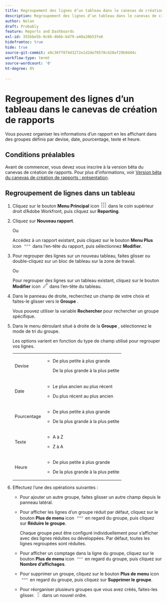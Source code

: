 ```yaml
---
title: Regroupement des lignes d’un tableau dans le canevas de création de rapports
description: Regroupement des lignes d’un tableau dans le canevas de création de rapports
author: Nolan
draft: Probably
feature: Reports and Dashboards
exl-id: 355bbe5b-9c66-4b6b-b479-a48a20b53fe6
hidefromtoc: true
hide: true
source-git-commit: a9c36ff874d3272e1d2de70578c420af29b9d44c
workflow-type: tm+mt
source-wordcount: '0'
ht-degree: 0%

---
```



# Regroupement des lignes d’un tableau dans le canevas de création de rapports

Vous pouvez organiser les informations d’un rapport en les affichant dans des groupes définis par devise, date, pourcentage, texte et heure.

## Conditions préalables

Avant de commencer, vous devez vous inscrire à la version bêta du canevas de création de rapports. Pour plus d’informations, voir [Version bêta du canevas de création de rapports : présentation](/help/quicksilver/product-announcements/betas/canvas-dashboards-beta/reporting-canvas-beta-overview.md).

## Regroupement de lignes dans un tableau

1. Cliquez sur le bouton **Menu Principal** icon ![](assets/main-menu-icon.png) dans le coin supérieur droit d’Adobe Workfront, puis cliquez sur **Reporting**.
1. Cliquez sur **Nouveau rapport**.

   Ou

   Accédez à un rapport existant, puis cliquez sur le bouton **Menu Plus** icon ![](assets/more-icon.png) dans l’en-tête du rapport, puis sélectionnez **Modifier**.

1. Pour regrouper des lignes sur un nouveau tableau, faites glisser ou double-cliquez sur un bloc de tableau sur la zone de travail.

   Ou

   Pour regrouper des lignes sur un tableau existant, cliquez sur le bouton **Modifier** icon ![](assets/edit-icon.png) dans l’en-tête du tableau.

1. Dans le panneau de droite, recherchez un champ de votre choix et faites-le glisser vers le **Groupe** .

   Vous pouvez utiliser la variable **Rechercher** pour rechercher un groupe spécifique.

1. Dans le menu déroulant situé à droite de la **Groupe** , sélectionnez le mode de tri du groupe.

   Les options varient en fonction du type de champ utilisé pour regrouper vos lignes.

   <table style="table-layout:auto"> 
    <col> 
    <col> 
    <tbody> 
     <tr> 
      <td role="rowheader">Devise</td> 
      <td> 
       <ul> 
        <li> <p>De plus petite à plus grande</p> <p>De la plus grande à la plus petite</p> </li> 
       </ul> </td> 
     </tr> 
     <tr> 
      <td role="rowheader">Date</td> 
      <td> 
       <ul> 
        <li> <p>Le plus ancien au plus récent</p> </li> 
        <li> <p>Du plus récent au plus ancien</p> </li> 
       </ul> </td> 
     </tr> 
     <tr> 
      <td role="rowheader">Pourcentage</td> 
      <td> 
       <ul> 
        <li> <p>De plus petite à plus grande</p> </li> 
        <li> <p>De la plus grande à la plus petite</p> </li> 
       </ul> </td> 
     </tr> 
     <tr> 
      <td role="rowheader">Texte</td> 
      <td> 
       <ul> 
        <li> <p>A à Z</p> </li> 
        <li> <p>Z à A</p> </li> 
       </ul> </td> 
     </tr> 
     <tr> 
      <td role="rowheader">Heure</td> 
      <td> 
       <ul> 
        <li> <p>De plus petite à plus grande</p> </li> 
        <li> <p>De la plus grande à la plus petite</p> </li> 
       </ul> </td> 
     </tr> 
    </tbody> 
   </table>

1. Effectuez l’une des opérations suivantes :

   * Pour ajouter un autre groupe, faites glisser un autre champ depuis le panneau latéral.
   * Pour afficher les lignes d’un groupe réduit par défaut, cliquez sur le bouton **Plus de menu** icon ![](assets/more-icon.png) en regard du groupe, puis cliquez sur **Réduire le groupe**.

     Chaque groupe peut être configuré individuellement pour s’afficher avec des lignes réduites ou développées. Par défaut, toutes les lignes regroupées sont réduites.

   * Pour afficher un comptage dans la ligne du groupe, cliquez sur le bouton **Plus de menu** icon ![](assets/more-icon-27x15.png) en regard du groupe, puis cliquez sur **Nombre d’affichages**.
   * Pour supprimer un groupe, cliquez sur le bouton **Plus de menu** icon ![](assets/more-icon.png) en regard du groupe, puis cliquez sur **Supprimer le groupe**.
   * Pour réorganiser plusieurs groupes que vous avez créés, faites-les glisser. ![](assets/move-icon---dots.png) dans un nouvel ordre.
